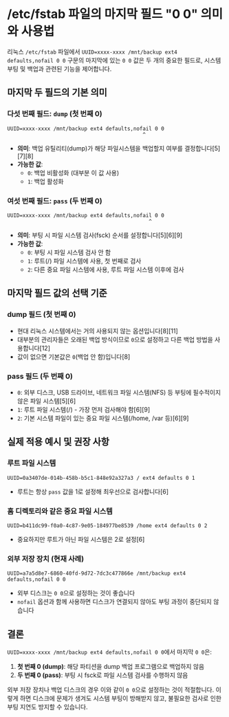 # /etc/fstab 파일의 마지막 필드 "0 0" 의미와 사용법

리눅스 `/etc/fstab` 파일에서 `UUID=xxxx-xxxx /mnt/backup ext4 defaults,nofail 0 0` 구문의 마지막에 있는 `0 0` 값은 두 개의 중요한 필드로, 시스템 부팅 및 백업과 관련된 기능을 제어합니다.

## 마지막 두 필드의 기본 의미

### 다섯 번째 필드: `dump` (첫 번째 0)

```
UUID=xxxx-xxxx /mnt/backup ext4 defaults,nofail 0 0
                                            ^
```

- **의미**: 백업 유틸리티(dump)가 해당 파일시스템을 백업할지 여부를 결정합니다[5][7][8]
- **가능한 값**:
  - `0`: 백업 비활성화 (대부분 이 값 사용)
  - `1`: 백업 활성화

### 여섯 번째 필드: `pass` (두 번째 0)

```
UUID=xxxx-xxxx /mnt/backup ext4 defaults,nofail 0 0
                                              ^
```

- **의미**: 부팅 시 파일 시스템 검사(fsck) 순서를 설정합니다[5][6][9]
- **가능한 값**:
  - `0`: 부팅 시 파일 시스템 검사 안 함
  - `1`: 루트(/) 파일 시스템에 사용, 첫 번째로 검사
  - `2`: 다른 중요 파일 시스템에 사용, 루트 파일 시스템 이후에 검사

## 마지막 필드 값의 선택 기준

### dump 필드 (첫 번째 0)
- 현대 리눅스 시스템에서는 거의 사용되지 않는 옵션입니다[8][11]
- 대부분의 관리자들은 오래된 백업 방식이므로 `0`으로 설정하고 다른 백업 방법을 사용합니다[12]
- 값이 없으면 기본값은 `0`(백업 안 함)입니다[8]

### pass 필드 (두 번째 0)
- `0`: 외부 디스크, USB 드라이브, 네트워크 파일 시스템(NFS) 등 부팅에 필수적이지 않은 파일 시스템[5][6]
- `1`: 루트 파일 시스템(/) - 가장 먼저 검사해야 함[6][9]
- `2`: 기본 시스템 파일이 있는 중요 파일 시스템(/home, /var 등)[6][9]

## 실제 적용 예시 및 권장 사항

### 루트 파일 시스템
```
UUID=0a3407de-014b-458b-b5c1-848e92a327a3 / ext4 defaults 0 1
```
- 루트는 항상 `pass` 값을 1로 설정해 최우선으로 검사합니다[6]

### 홈 디렉토리와 같은 중요 파일 시스템
```
UUID=b411dc99-f0a0-4c87-9e05-184977be8539 /home ext4 defaults 0 2
```
- 중요하지만 루트가 아닌 파일 시스템은 2로 설정[6]

### 외부 저장 장치 (현재 사례)
```
UUID=a7a5d8e7-6860-40fd-9d72-7dc3c477866e /mnt/backup ext4 defaults,nofail 0 0
```
- 외부 디스크는 `0 0`으로 설정하는 것이 좋습니다
- `nofail` 옵션과 함께 사용하면 디스크가 연결되지 않아도 부팅 과정이 중단되지 않습니다

## 결론

`UUID=xxxx-xxxx /mnt/backup ext4 defaults,nofail 0 0`에서 마지막 `0 0`은:

1. **첫 번째 0 (dump)**: 해당 파티션을 dump 백업 프로그램으로 백업하지 않음
2. **두 번째 0 (pass)**: 부팅 시 fsck로 파일 시스템 검사를 수행하지 않음

외부 저장 장치나 백업 디스크의 경우 이와 같이 `0 0`으로 설정하는 것이 적절합니다. 이렇게 하면 디스크에 문제가 생겨도 시스템 부팅이 방해받지 않고, 불필요한 검사로 인한 부팅 지연도 방지할 수 있습니다.
